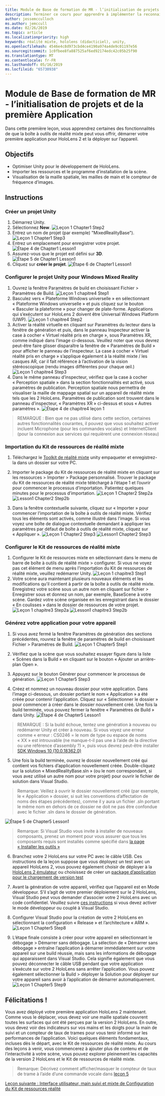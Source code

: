 ```yaml
---
title: Module de Base de formation de MR - l’initialisation de projets et de la première Application
description: Terminer ce cours pour apprendre à implémenter la reconnaissance faciale de Azure au sein d’une application de réalité mixte.
author: jessemcculloch
ms.author: jemccull
ms.date: 02/26/2019
ms.topic: article
ms.localizationpriority: high
keywords: réalité mixte, hololens (didacticiel), unity,
ms.openlocfilehash: 4546e4c8d973cbd4ce4190a974a4de9c01197e56
ms.sourcegitcommit: 1c0fbee8fa887525af6ed92174edc42c05b25f90
ms.translationtype: MT
ms.contentlocale: fr-FR
ms.lasthandoff: 05/16/2019
ms.locfileid: "65730938"
---
```

# <a name="mr-learning-base-module---project-initialization-and-first-application"></a>Module de Base de formation de MR - l’initialisation de projets et de la première Application

Dans cette première leçon, vous apprendrez certaines des fonctionnalités de que la boîte à outils de réalité mixte peut vous offrir, démarrer votre première application pour HoloLens 2 et la déployer sur l’appareil.

## <a name="objectives"></a>Objectifs

* Optimiser Unity pour le développement de HoloLens.
* Importer les ressources et le programme d’installation de la scène.
* Visualisation de la maille spatiale, les mailles de main et le compteur de fréquence d’images.

## <a name="instructions"></a>Instructions

### <a name="create-new-unity-project"></a>Créer un projet Unity

1. Démarrez Unity.
2. Sélectionnez **New**.
![Leçon 1 Chapter1 Step2](images/Lesson1Chapter1Step2.JPG)
3. Entrez un nom de projet (par exemple) "MixedRealityBase").
![Leçon 1 Chapter1 Step3](images/Lesson1Chapter1Step3.JPG)
4. Entrez un emplacement pour enregistrer votre projet.
![Étape 4 de Chapter1 Lesson1](images/Lesson1Chapter1Step4.JPG)
5. Assurez-vous que le projet est défini sur **3D**.
![Étape 5 de Chapter1 Lesson1](images/Lesson1Chapter1Step5.JPG)
6. Cliquez sur **créer le projet**.
![Étape 6 de Chapter1 Lesson1](images/Lesson1Chapter1Step6.JPG)

### <a name="configure-the-unity-project-for-windows-mixed-reality"></a>Configurer le projet Unity pour Windows Mixed Reality

1. Ouvrez la fenêtre Paramètres de build en choisissant Fichier > Paramètres de Build.
![Leçon 1 chapitre4 Step1](images/Lesson1Chapter4Step1.JPG)
2. Basculez vers « Plateforme Windows universelle » en sélectionnant « Plateforme Windows universelle » et puis cliquez sur le bouton « Basculer la plateforme » pour changer de plate-forme. Applications qui s’exécutent sur HoloLens 2 doivent être Universal Windows Platform (UWP).
![Leçon 1 chapitre4 Step2](images/Lesson1Chapter4Step2.JPG)
3. Activer la réalité virtuelle en cliquant sur Paramètres du lecteur dans la fenêtre de génération et puis, dans le panneau Inspecteur activer la case à cocher « Virtuel réalité pris en charge », sous Paramètres XR, comme indiqué dans l’image ci-dessous. Veuillez noter que vous devrez peut-être faire glisser disparaître la fenêtre de « Paramètres de Build » pour afficher le panneau de l’inspecteur. La case à cocher « Virtuel réalité pris en charge » s’applique également à la réalité mixte / les casques AR, car il fait référence à l’activation de la vision stéréoscopique (rendu images différentes pour chaque œil.) ![Leçon 1 chapitre4 Step3](images/Lesson1Chapter4Step3.JPG)
4. Dans le même panneau d’inspecteur, vérifiez que la case à cocher « Perception spatiale » dans la section fonctionnalités est activé, sous paramètres de publication. Perception spatiale nous permettra de visualiser la maille de mappage spatial sur un appareil de réalité mixte tels que les 2 HoloLens. Paramètres de publication sont trouvent dans le panneau d’inspecteur, « Paramètres XR » ci-dessus et sous « Autres paramètres ».
![Étape 4 de chapitre4 leçon 1](images/Lesson1Chapter4Step4.JPG)

> REMARQUE : Bien que ne pas utilisé dans cette section, certaines autres fonctionnalités courantes, il pouvez que vous souhaitez activer incluent Microphone (pour les commandes vocales) et InternetClient (pour la connexion aux services qui requièrent une connexion réseau)

### <a name="import-the-mixed-reality-toolkit"></a>Importation du Kit de ressources de réalité mixte

1. Téléchargez le [Toolkit de réalité mixte](https://github.com/Microsoft/MixedRealityToolkit-Unity/releases/download/v2.0.0-RC1/Microsoft.MixedReality.Toolkit.Unity.Foundation-v2.0.0-RC1.unitypackage) unity empaqueter et enregistrez-la dans un dossier sur votre PC.

2. Importer le package du Kit de ressources de réalité mixte en cliquant sur les ressources > Importer > Package personnalisé. Trouver le package du Kit de ressources de réalité mixte téléchargé à l’étape 1 et l’ouvrir pour commencer le processus d’importation. Patientez quelques minutes pour le processus d’importation.
    ![Leçon 1 Chapter2 Step2a](images/Lesson1Chapter2Step2a.JPG) ![Lesson1 Chapter2 Step2b](images/Lesson1Chapter2Step2b.JPG)

3. Dans la fenêtre contextuelle suivante, cliquez sur « Importer » pour commencer l’importation de la boîte à outils de réalité mixte. Vérifiez tous les éléments sont activés, comme illustré dans l’image. Si vous voyez une boîte de dialogue contextuelle demandant à appliquer les paramètres par défaut de boîte à outils de réalité mixte, cliquez sur « Appliquer ».
    ![Leçon 1 Chapter2 Step3](images/Lesson1Chapter2Step3.JPG) ![Lesson1 Chapter2 Step3](images/Lesson1Chapter2Step3b.JPG)

### <a name="configure-the-mixed-reality-toolkit"></a>Configurer le Kit de ressources de réalité mixte

1. Configurer le Kit de ressources mixte en sélectionnant dans le menu de barre de boîte à outils de réalité mixte > configurer. Si vous ne voyez pas cet élément de menu après l’importation du Kit de ressources de réalité mixte, veuillez redémarrer Unity.
![Leçon 1 chapitre3 Step1](images/Lesson1Chapter3Step1.JPG)
2. Votre scène aura maintenant plusieurs nouveaux éléments et les modifications qu’il contient à partir de la boîte à outils de réalité mixte. Enregistrez votre scène sous un autre nom en cliquant sur fichier > Enregistrer sous et donnez un nom, par exemple, BaseScene à votre scène. Gardez votre scène organisée en les enregistrant dans le dossier « En coulisses » dans le dossier de ressources de votre projet.
![Leçon 1 chapitre3 Step2a](images/Lesson1Chapter3Step2a.JPG)
![Lesson1 chapitre3 Step2b](images/Lesson1Chapter3Step2b.JPG)

### <a name="build-your-application-to-your-device"></a>Générez votre application pour votre appareil

1. Si vous avez fermé la fenêtre Paramètres de génération des sections précédentes, rouvrez la fenêtre de paramètres de build en choisissant Fichier > Paramètres de Build.
    ![Leçon 1 Chapter5 Step1](images/Lesson1Chapter5Step1.JPG)

2. Vérifiez que la scène que vous souhaitez essayer figure dans la liste « Scènes dans la Build » en cliquant sur le bouton « Ajouter un arrière-plan Open ».

3. Appuyez sur le bouton Générer pour commencer le processus de génération.
    ![Leçon 1 Chapter5 Step3](images/Lesson1Chapter5Step3.JPG)

4. Créez et nommez un nouveau dossier pour votre application. Dans l’image ci-dessous, un dossier portant le nom « Application » a été créée pour contenir l’application. Cliquez sur « Sélectionner le dossier » pour commencer à créer dans le dossier nouvellement créé. Une fois la build terminée, vous pouvez fermer la fenêtre « Paramètres de Build » dans Unity. 
    ![Étape 4 de Chapter5 Lesson1](images/Lesson1Chapter5Step4.JPG)

  > REMARQUE : Si la build échoue, tentez une génération à nouveau ou redémarrer Unity et créer à nouveau. Si vous voyez une erreur comme « erreur : CS0246 = le nom de type ou espace de noms « XX » est introuvable (ne manque-t-il pas une à l’aide de la directive ou une référence d’assembly ?) », puis vous devrez peut-être installer [SDK Windows 10 (10.0.18362.0)](<https://developer.microsoft.com/en-us/windows/downloads/windows-10-sdk>)
  >

5. Une fois la build terminée, ouvrez le dossier nouvellement créé qui contient vos fichiers d’application nouvellement créée. Double-cliquez sur la solution « MixedRealityBase.sln » (ou le nom correspondant, si vous avez utilisé un autre nom pour votre projet) pour ouvrir le fichier de solution dans Visual Studio.

  > Remarque: Veillez à ouvrir le dossier nouvellement créé (par exemple, le « Application » dossier, si suit les conventions d’affectation de noms des étapes précédentes), comme il y aura un fichier .sln portant le même nom en dehors de ce dossier ne doit ne pas être confondue avec le fichier .sln dans le dossier de génération. 

![Étape 5 de Chapter5 Lesson1](images/Lesson1Chapter5Step5.JPG)

  > Remarque: Si Visual Studio vous invite à installer de nouveaux composants, prenez un moment pour vous assurer que tous les composants requis sont installés comme spécifié dans [la page « Installer les outils »](install-the-tools.md)

6. Branchez votre 2 HoloLens sur votre PC avec le câble USB. Ces instructions de la leçon suppose que vous déployez un test avec un appareil HoloLens 2, vous pouvez également choisir de déployer à la [HoloLens 2 émulateur](using-the-hololens-emulator.md) ou choisissez de créer un [package d’application pour le chargement de version test](<https://docs.microsoft.com/en-us/windows/uwp/packaging/packaging-uwp-apps>)

7. Avant la génération de votre appareil, vérifiez que l’appareil est en Mode développeur. S’il s’agit de votre premier déploiement sur le 2 HoloLens, Visual Studio peut vous demander d’associer votre 2 HoloLens avec un code confidentiel. Veuillez suivre [ces instructions](https://docs.microsoft.com/en-us/windows/mixed-reality/using-visual-studio) si vous devez activer le mode développeur ou couplé à Visual Studio.

8. Configurer Visual Studio pour la création de votre 2 HoloLens en sélectionnant la configuration « Release » et l’architecture « ARM ».
    ![Leçon 1 Chapter5 Step8](images/Lesson1Chapter5Step8.JPG)

9. L’étape finale consiste à créer pour votre appareil en sélectionnant le débogage > Démarrer sans débogage. La sélection de « Démarrer sans débogage » entraîne l’application à démarrer immédiatement sur votre appareil sur une build réussie, mais sans les informations de débogage qui apparaissent dans Visual Studio. Cela signifie également que vous pouvez déconnecter le câble USB pendant que votre application s’exécute sur votre 2 HoloLens sans arrêter l’application. Vous pouvez également sélectionner la Build > déployer la Solution pour déployer sur votre appareil sans avoir à l’application de démarrer automatiquement.
    ![Leçon 1 Chapter5 Step9](images/Lesson1Chapter5Step9.JPG)

## <a name="congratulations"></a>Félicitations !

Vous avez déployé votre première application HoloLens 2 maintenant. Comme vous le déplacer, vous devez voir une maille spatiale couvrent toutes les surfaces qui ont été perçues par la version 2 HoloLens. En outre, vous devez voir des indicateurs sur vos mains et les doigts pour la main de suivi et un compteur de taux de trames pour vous tenir informé sur les performances de l’application. Voici quelques éléments fondamentaux, incluses dès le départ, avec le Kit de ressources de réalité mixte. Au cours des leçons à venir, vous commencerez à ajouter plus de contenu et de l’interactivité à votre scène, vous pouvez explorer pleinement les capacités de la version 2 HoloLens et le Kit de ressources de réalité mixte.

>Remarque: Décrivez comment afficher/masquer le compteur de taux de trame à l’aide d’une commande vocale dans [leçon 5](mrlearning-base-ch5.md)

[Leçon suivante : Interface utilisateur, main suivi et mixte de Configuration du Kit de ressources réalité](mrlearning-base-ch2.md)
